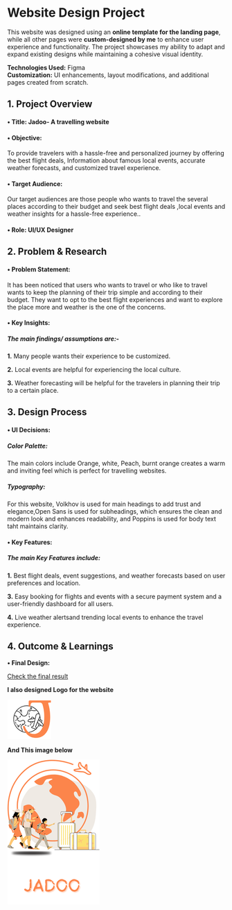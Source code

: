 
# Website Design Project  

This website was designed using an **online template for the landing page**, while all other pages were **custom-designed by me** to enhance user experience and functionality. The project showcases my ability to adapt and expand existing designs while maintaining a cohesive visual identity.  

**Technologies Used:** Figma  
**Customization:** UI enhancements, layout modifications, and additional pages created from scratch.  


## 1. Project Overview


#### •	Title: Jadoo- A travelling website


#### •	Objective:
To provide travelers with a hassle-free and personalized journey by offering the best flight deals, Information about famous local events, accurate weather forecasts, and customized travel experience.


#### •	Target Audience:
Our target audiences are those people who wants to travel the several places according to their budget and seek best flight deals ,local events and weather insights for a hassle-free experience.. 


#### •	Role: UI/UX Designer


## 2. Problem & Research

#### •	Problem Statement:
It has been noticed that users who wants to travel or who like to travel wants to keep the planning of their trip simple and according to their budget. They want to opt to the best flight experiences and want to explore the place more and weather is the one of the concerns.

#### •	Key Insights: 


##### The main findings/ assumptions are:-


**1.** Many people wants their experience to be customized.


**2.** Local events are helpful for experiencing the local culture.


**3.** Weather forecasting will be helpful for the travelers in planning their trip to a certain place.

   
## 3. Design Process


#### •	UI Decisions:

##### Color Palette:
The main colors include Orange, white, Peach, burnt orange  creates a warm and inviting feel which is perfect for travelling websites.

##### Typography:
For this website,  Volkhov is used for main headings to add trust and elegance,Open Sans is used for subheadings, which ensures the clean and modern look and enhances readability, and Poppins is used for body text taht maintains clarity.


#### •	Key Features: 
##### The main Key Features include:


**1.** Best flight deals, event suggestions, and weather forecasts based on user preferences and location.


**3.** Easy booking for flights and events with a secure payment system and a user-friendly dashboard for all users.


**4.** Live weather alertsand trending local events to enhance the travel experience.


## 4. Outcome & Learnings
**•	Final Design:**

 [Check the final result](https://www.figma.com/design/izA2Bo3hbiCrWmz9oj2znr/Travel-Website-Landing-Page-(Community)?node-id=0-1&p=f&t=Ziox2gCPiFkAw6rM-0)


**I also designed Logo for the website**


![Logo](https://github.com/rizul2613/Rizul_portfolio/blob/main/_Practice.png?raw=true)


**And This image below**

![Image](https://github.com/rizul2613/Rizul_portfolio/blob/main/travelling_website.png?raw=true)
